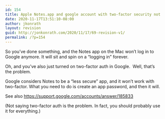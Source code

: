 ```yaml
---
id: 154
title: Apple Notes.app and google account with two-factor security not working
date: 2020-11-17T13:51:10-08:00
author: jkonrath
layout: revision
guid: http://jonkonrath.com/2020/11/17/69-revision-v1/
permalink: /?p=154
---
```

So you&#8217;ve done something, and the Notes app on the Mac won&#8217;t log in to Google anymore. It will sit and spin on a &#8220;logging in&#8221; forever.

Oh, and you&#8217;ve also just turned on two-factor auth in Google.  Well, that&#8217;s the problem.

Google considers Notes to be a &#8220;less secure&#8221; app, and it won&#8217;t work with two-factor. What you need to do is create an app password, and then it will.

See also <a href="https://support.google.com/accounts/answer/185833" target="_blank" rel="noopener noreferrer">https://support.google.com/accounts/answer/185833</a>

(Not saying two-factor auth is the problem. In fact, you should probably use it for everything.)